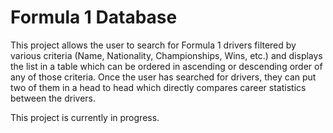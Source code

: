 # Formula 1 Database

This project allows the user to search for Formula 1 drivers filtered by various criteria (Name, Nationality, Championships, Wins, etc.) and displays the list in a table which can be ordered in ascending or descending order of any of those criteria. Once the user has searched for drivers, they can put two of them in a head to head which directly compares career statistics between the drivers.

This project is currently in progress.